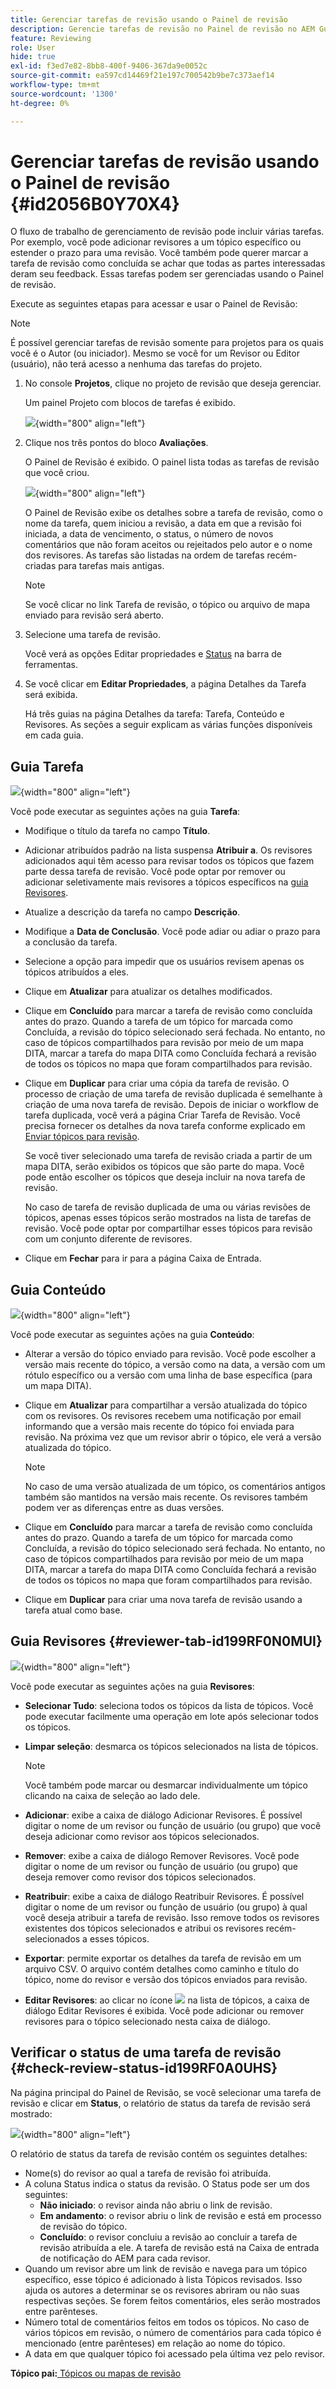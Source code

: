 ```yaml
---
title: Gerenciar tarefas de revisão usando o Painel de revisão
description: Gerencie tarefas de revisão no Painel de revisão no AEM Guides. Saiba mais sobre como executar ações na guia tarefa, conteúdo, revisores e verifique o status de uma tarefa de revisão.
feature: Reviewing
role: User
hide: true
exl-id: f3ed7e82-8bb8-400f-9406-367da9e0052c
source-git-commit: ea597cd14469f21e197c700542b9be7c373aef14
workflow-type: tm+mt
source-wordcount: '1300'
ht-degree: 0%

---
```


# Gerenciar tarefas de revisão usando o Painel de revisão {#id2056B0Y70X4}

O fluxo de trabalho de gerenciamento de revisão pode incluir várias tarefas. Por exemplo, você pode adicionar revisores a um tópico específico ou estender o prazo para uma revisão. Você também pode querer marcar a tarefa de revisão como concluída se achar que todas as partes interessadas deram seu feedback. Essas tarefas podem ser gerenciadas usando o Painel de revisão.

Execute as seguintes etapas para acessar e usar o Painel de Revisão:

>[!NOTE]
>
> É possível gerenciar tarefas de revisão somente para projetos para os quais você é o Autor \(ou iniciador\). Mesmo se você for um Revisor ou Editor \(usuário\), não terá acesso a nenhuma das tarefas do projeto.

1. No console **Projetos**, clique no projeto de revisão que deseja gerenciar.

   Um painel Projeto com blocos de tarefas é exibido.

   ![](images/review-management.png){width="800" align="left"}

1. Clique nos três pontos do bloco **Avaliações**.

   O Painel de Revisão é exibido. O painel lista todas as tarefas de revisão que você criou.

   ![](images/review-dashboard.png){width="800" align="left"}

   O Painel de Revisão exibe os detalhes sobre a tarefa de revisão, como o nome da tarefa, quem iniciou a revisão, a data em que a revisão foi iniciada, a data de vencimento, o status, o número de novos comentários que não foram aceitos ou rejeitados pelo autor e o nome dos revisores. As tarefas são listadas na ordem de tarefas recém-criadas para tarefas mais antigas.

   >[!NOTE]
   >
   > Se você clicar no link Tarefa de revisão, o tópico ou arquivo de mapa enviado para revisão será aberto.

1. Selecione uma tarefa de revisão.

   Você verá as opções Editar propriedades e [Status](#check-review-status-id199RF0A0UHS) na barra de ferramentas.

1. Se você clicar em **Editar Propriedades**, a página Detalhes da Tarefa será exibida.

   Há três guias na página Detalhes da tarefa: Tarefa, Conteúdo e Revisores. As seções a seguir explicam as várias funções disponíveis em cada guia.


## Guia Tarefa

![](images/review-task-page.png){width="800" align="left"}

Você pode executar as seguintes ações na guia **Tarefa**:

- Modifique o título da tarefa no campo **Título**.
- Adicionar atribuídos padrão na lista suspensa **Atribuir a**. Os revisores adicionados aqui têm acesso para revisar todos os tópicos que fazem parte dessa tarefa de revisão. Você pode optar por remover ou adicionar seletivamente mais revisores a tópicos específicos na [guia Revisores](#reviewer-tab-id199RF0N0MUI).
- Atualize a descrição da tarefa no campo **Descrição**.
- Modifique a **Data de Conclusão**. Você pode adiar ou adiar o prazo para a conclusão da tarefa.
- Selecione a opção para impedir que os usuários revisem apenas os tópicos atribuídos a eles.
- Clique em **Atualizar** para atualizar os detalhes modificados.
- Clique em **Concluído** para marcar a tarefa de revisão como concluída antes do prazo. Quando a tarefa de um tópico for marcada como Concluída, a revisão do tópico selecionado será fechada. No entanto, no caso de tópicos compartilhados para revisão por meio de um mapa DITA, marcar a tarefa do mapa DITA como Concluída fechará a revisão de todos os tópicos no mapa que foram compartilhados para revisão.
- Clique em **Duplicar** para criar uma cópia da tarefa de revisão. O processo de criação de uma tarefa de revisão duplicada é semelhante à criação de uma nova tarefa de revisão. Depois de iniciar o workflow de tarefa duplicada, você verá a página Criar Tarefa de Revisão. Você precisa fornecer os detalhes da nova tarefa conforme explicado em [Enviar tópicos para revisão](review-send-topics-for-review.md#).

  Se você tiver selecionado uma tarefa de revisão criada a partir de um mapa DITA, serão exibidos os tópicos que são parte do mapa. Você pode então escolher os tópicos que deseja incluir na nova tarefa de revisão.

  No caso de tarefa de revisão duplicada de uma ou várias revisões de tópicos, apenas esses tópicos serão mostrados na lista de tarefas de revisão. Você pode optar por compartilhar esses tópicos para revisão com um conjunto diferente de revisores.

- Clique em **Fechar** para ir para a página Caixa de Entrada.

## Guia Conteúdo

![](images/review-content-page.png){width="800" align="left"}

Você pode executar as seguintes ações na guia **Conteúdo**:

- Alterar a versão do tópico enviado para revisão. Você pode escolher a versão mais recente do tópico, a versão como na data, a versão com um rótulo específico ou a versão com uma linha de base específica \(para um mapa DITA\).

- Clique em **Atualizar** para compartilhar a versão atualizada do tópico com os revisores. Os revisores recebem uma notificação por email informando que a versão mais recente do tópico foi enviada para revisão. Na próxima vez que um revisor abrir o tópico, ele verá a versão atualizada do tópico.

  >[!NOTE]
  >
  > No caso de uma versão atualizada de um tópico, os comentários antigos também são mantidos na versão mais recente. Os revisores também podem ver as diferenças entre as duas versões.

- Clique em **Concluído** para marcar a tarefa de revisão como concluída antes do prazo. Quando a tarefa de um tópico for marcada como Concluída, a revisão do tópico selecionado será fechada. No entanto, no caso de tópicos compartilhados para revisão por meio de um mapa DITA, marcar a tarefa do mapa DITA como Concluída fechará a revisão de todos os tópicos no mapa que foram compartilhados para revisão.

- Clique em **Duplicar** para criar uma nova tarefa de revisão usando a tarefa atual como base.


## Guia Revisores {#reviewer-tab-id199RF0N0MUI}

![](images/reviewers-tab.png){width="800" align="left"}

Você pode executar as seguintes ações na guia **Revisores**:

- **Selecionar Tudo**: seleciona todos os tópicos da lista de tópicos. Você pode executar facilmente uma operação em lote após selecionar todos os tópicos.
- **Limpar seleção**: desmarca os tópicos selecionados na lista de tópicos.

  >[!NOTE]
  >
  > Você também pode marcar ou desmarcar individualmente um tópico clicando na caixa de seleção ao lado dele.

- **Adicionar**: exibe a caixa de diálogo Adicionar Revisores. É possível digitar o nome de um revisor ou função de usuário \(ou grupo\) que você deseja adicionar como revisor aos tópicos selecionados.
- **Remover**: exibe a caixa de diálogo Remover Revisores. Você pode digitar o nome de um revisor ou função de usuário \(ou grupo\) que deseja remover como revisor dos tópicos selecionados.
- **Reatribuir**: exibe a caixa de diálogo Reatribuir Revisores. É possível digitar o nome de um revisor ou função de usuário \(ou grupo\) à qual você deseja atribuir a tarefa de revisão. Isso remove todos os revisores existentes dos tópicos selecionados e atribui os revisores recém-selecionados a esses tópicos.
- **Exportar**: permite exportar os detalhes da tarefa de revisão em um arquivo CSV. O arquivo contém detalhes como caminho e título do tópico, nome do revisor e versão dos tópicos enviados para revisão.
- **Editar Revisores**: ao clicar no ícone ![](images/edit_pencil_icon.svg) na lista de tópicos, a caixa de diálogo Editar Revisores é exibida. Você pode adicionar ou remover revisores para o tópico selecionado nesta caixa de diálogo.

## Verificar o status de uma tarefa de revisão {#check-review-status-id199RF0A0UHS}

Na página principal do Painel de Revisão, se você selecionar uma tarefa de revisão e clicar em **Status**, o relatório de status da tarefa de revisão será mostrado:

![](images/review-status-report.png){width="800" align="left"}

O relatório de status da tarefa de revisão contém os seguintes detalhes:

- Nome\(s\) do revisor ao qual a tarefa de revisão foi atribuída.
- A coluna Status indica o status da revisão. O Status pode ser um dos seguintes:
   - **Não iniciado**: o revisor ainda não abriu o link de revisão.
   - **Em andamento**: o revisor abriu o link de revisão e está em processo de revisão do tópico.
   - **Concluído**: o revisor concluiu a revisão ao concluir a tarefa de revisão atribuída a ele. A tarefa de revisão está na Caixa de entrada de notificação do AEM para cada revisor.
- Quando um revisor abre um link de revisão e navega para um tópico específico, esse tópico é adicionado à lista Tópicos revisados. Isso ajuda os autores a determinar se os revisores abriram ou não suas respectivas seções. Se forem feitos comentários, eles serão mostrados entre parênteses.
- Número total de comentários feitos em todos os tópicos. No caso de vários tópicos em revisão, o número de comentários para cada tópico é mencionado \(entre parênteses\) em relação ao nome do tópico.
- A data em que qualquer tópico foi acessado pela última vez pelo revisor.

**Tópico pai:**[ Tópicos ou mapas de revisão](review.md)

